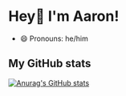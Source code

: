 # Hey👋 I'm Aaron!
- 😄 Pronouns: he/him












## **My GitHub stats**

[![Anurag's GitHub stats](https://github-readme-stats.vercel.app/api?username=data-cat750)](https://github.com/anuraghazra/github-readme-stats)

<!--
Here are some ideas to get you started:

- 🔭 I’m currently working on ...
- 🌱 I’m currently learning ...
- 👯 I’m looking to collaborate on ...
- 🤔 I’m looking for help with ...
- 💬 Ask me about ...
- 📫 How to reach me: ...
- ⚡ Fun fact: ...
